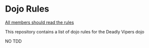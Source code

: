 Dojo Rules
==========
[All members should read the rules](https://github.com/deadlyvipers)

This repository contains a list of dojo rules for the Deadly Vipers dojo

NO TDD
